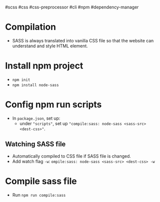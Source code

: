 #scss #css #css-preprocessor  #cli #npm #dependency-manager 

# Compilation
- SASS is always translated into vanilla CSS file so that the website can understand and style HTML element.
# Install npm project
- `npm init`
- `npm install node-sass`
# Config npm run scripts
- In `package.json`, set up:
	- under `"scripts"`, set up `"compile:sass: node-sass <sass-src> <dest-css>"`.
## Watching SASS file
- Automatically compiled to CSS file if SASS file is changed.
- Add watch flag `-w`: `ompile:sass: node-sass <sass-src> <dest-css> -w`
# Compile sass file
- Run `npm run compile:sass`
